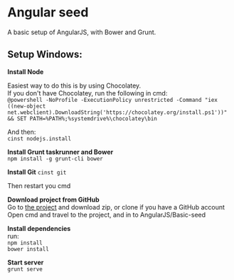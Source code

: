Angular seed
============

A basic setup of AngularJS, with Bower and Grunt.

Setup Windows:
-----
__Install Node__  

Easiest way to do this is by using Chocolatey.  
If you don't have Chocolatey, run the following in cmd:  
```@powershell -NoProfile -ExecutionPolicy unrestricted -Command "iex ((new-object net.webclient).DownloadString('https://chocolatey.org/install.ps1'))" && SET PATH=%PATH%;%systemdrive%\chocolatey\bin ```

And then:  
```cinst nodejs.install ```

__Install Grunt taskrunner and Bower__  
``` npm install -g grunt-cli bower ```

__Install Git__
```cinst git```

Then restart you cmd

__Download project from GitHub__  
Go to [the project](https://github.com/stinaq/education) and download zip, or clone if you have a GitHub account  
Open cmd and travel to the project, and in to AngularJS/Basic-seed

__Install dependencies__  
run:  
```npm install```  
```bower install ```

__Start server__  
```grunt serve```
